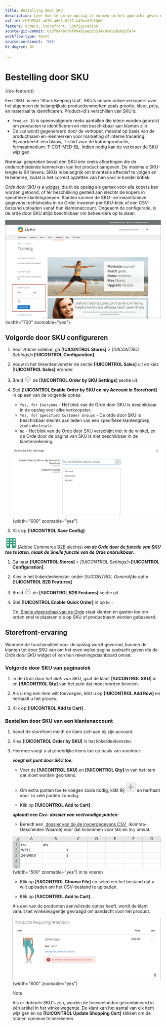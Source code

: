 ```yaml
---
title: Bestelling door SKU
description: Leer hoe te om uw opslag te vormen om het opdracht geven door SKU als gemak voor uw klanten te steunen.
exl-id: cb39554f-ab76-46d5-8217-e43bc8f9f88d
feature: Orders, Storefront, Configuration
source-git-commit: 61df9a4bcfaf09491ae2d353478ceb281082fa74
workflow-type: tm+mt
source-wordcount: '586'
ht-degree: 0%

---
```


# Bestelling door SKU

{{ee-feature}}

Een &#39;SKU&#39; is een &#39;Stock Keeping Unit&#39;. SKU&#39;s helpen online verkopers over het algemeen de belangrijkste productkenmerken zoals grootte, kleur, prijs, en materiaal te identificeren. Product-id&#39;s verschillen van SKU&#39;s:

- `Product ID` is opeenvolgende reeks aantallen die intern worden gebruikt om producten te identificeren en niet beschikbaar aan klanten zijn.
- De `SKU` wordt gegenereerd door de verkoper, meestal op basis van de productnaam en -kenmerken voor marketing of interne tracering. Bijvoorbeeld: een blauw, T-shirt voor de katoenproductie, formaatmedium: T-COT-MED-BL. Indien nodig kan de verkoper de SKU wijzigen.

Normaal gesproken bevat een SKU een reeks afkortingen die de onderscheidende kenmerken van het product aangeven. De maximale SKU-lengte is 64 tekens. SKUs is belangrijk om inventaris effectief te volgen en te beheren, zodat is het correct opzetten van hen voor e-handel kritiek.

_Orde door SKU_ is a [&#x200B; widget &#x200B;](../content-design/widgets.md) die in de opslag als gemak voor alle kopers kan worden getoond, of ter beschikking gesteld aan slechts de kopers in specifieke klantengroepen. Klanten kunnen de SKU- en kwantitatieve gegevens rechtstreeks in de Order invoeren per SKU-blok of een CSV-bestand uploaden vanaf hun klantenaccount. Ongeacht de configuratie, is de orde door SKU altijd beschikbaar om beheerders op te slaan.

![&#x200B; Orde door SKU in Storefront &#x200B;](./assets/storefront-order-by-sku.png){width="700" zoomable="yes"}

## Volgorde door SKU configureren

1. Voor _Admin_ sidebar, ga **[!UICONTROL Stores]** > _[!UICONTROL Settings]_>**[!UICONTROL Configuration]**.

1. Vouw in het linkerdeelvenster de sectie **[!UICONTROL Sales]** uit en kies **[!UICONTROL Sales]** eronder.

1. Breid ![&#x200B; selecteur van de Uitbreiding &#x200B;](../assets/icon-display-expand.png) de **[!UICONTROL Order by SKU Settings]** sectie uit.

1. Stel **[!UICONTROL Enable Order by SKU on my Account in Storefront]** in op een van de volgende opties:

   - `Yes, for Everyone` - Het blok van de Orde door SKU is beschikbaar in de opslag voor elke verkoopster.
   - `Yes, for Specified Customer Groups` - De orde door SKU is beschikbaar slechts aan leden van een specifieke klantengroep, zoals `Wholesale`.
   - `No` - Het blok van de Orde door SKU verschijnt niet in de winkel, en de Orde door de pagina van SKU is niet beschikbaar in de klantenrekening.

   ![&#x200B; Orde door de Montages van SKU &#x200B;](../configuration-reference/sales/assets/sales-order-by-sku-settings.png){width="600" zoomable="yes"}

1. Klik op **[!UICONTROL Save Config]**.

![&#x200B; Adobe Commerce B2B &#x200B;](../assets/b2b.svg) (Adobe Commerce B2B slechts) _&#x200B;**om de Orde door de functie van SKU toe te laten, maak de Snelle functie van de Orde onbruikbaar:**&#x200B;_

1. Ga naar **[!UICONTROL Stores]** > _[!UICONTROL Settings]_>**[!UICONTROL Configuration]**.

1. Kies in het linkerdeelvenster onder _[!UICONTROL General]_&#x200B;de optie **[!UICONTROL B2B Features]**

1. Breid ![&#x200B; selecteur van de Uitbreiding &#x200B;](../assets/icon-display-expand.png) de **[!UICONTROL B2B Features]** sectie uit.

1. Stel **[!UICONTROL Enable Quick Order]** in op `No` .

   De [&#x200B; Snelle eigenschap van de Orde &#x200B;](../b2b/quick-order.md) staat klanten en gasten toe om orden snel te plaatsen die op SKU of productnaam worden gebaseerd.

## Storefront-ervaring

Wanneer de functionaliteit voor de opslag wordt gevormd, kunnen de klanten tot door SKU van om het even welke pagina opdracht geven die de _Orde door SKU_ widget of van hun rekeningsdashboard omvat.

### Volgorde door SKU van paginaslok

1. In de _Orde door het blok van SKU_, gaat de klant **[!UICONTROL SKU]** in en **[!UICONTROL Qty]** van het punt dat moet worden bevolen.

1. Als u nog een item wilt toevoegen, klikt u op **[!UICONTROL Add Row]** en herhaalt u het proces.

1. Klik op **[!UICONTROL Add to Cart]** .

### Bestellen door SKU van een klantenaccount

1. Vanaf de storefront meldt de klant zich aan bij zijn account.

1. Kies **[!UICONTROL Order by SKU]** in het linkerdeelvenster.

1. Hiermee voegt u afzonderlijke items toe op basis van voorkeur:

   _&#x200B;**voegt elk punt door SKU toe:**&#x200B;_

   - Voer de **[!UICONTROL SKU]** en **[!UICONTROL Qty]** in van het item dat moet worden geordend.

   - Om extra punten toe te voegen zoals nodig, klikt _Rij_ ![&#x200B; plus ondertekent knoop &#x200B;](../assets/button-add-item.png) en herhaalt voor zo vele punten zonodig.

   - Klik op **[!UICONTROL Add to Cart]** .

   _&#x200B;**uploadt een Csv- dossier van veelvoudige punten:**&#x200B;_

   - Bereidt een [&#x200B; dossier van de de invoergegevens CSV &#x200B;](../systems/data-csv.md) (komma-Gescheiden Waarde) voor dat kolommen voor `SKU` en `Qty` omvat.

   ![&#x200B; SKUs om &#x200B;](./assets/account-dashboard-order-by-sku-import.png){width="500" zoomable="yes"} in te voeren

   - Klik op **[!UICONTROL Choose File]** en selecteer het bestand dat u wilt uploaden om het CSV-bestand te uploaden.

   - Klik op **[!UICONTROL Add to Cart]** .

   Als een van de producten aanvullende opties heeft, wordt de klant vanuit het winkelwagentje gevraagd om aandacht voor het product.

   ![&#x200B; Product vereist Aandacht &#x200B;](./assets/account-dashboard-order-by-sku-cart-product-requires-attention.png){width="600" zoomable="yes"}

   >[!NOTE]
   >
   >Als er dubbele SKU&#39;s zijn, worden de hoeveelheden gecombineerd in één artikel in het winkelwagentje. De klant kan het aantal van elk item wijzigen en op **[!UICONTROL Update Shopping Cart]** klikken om de totalen opnieuw te berekenen.

